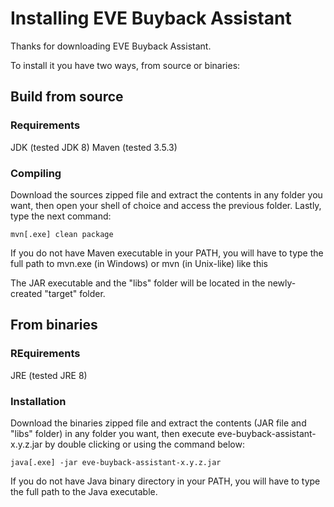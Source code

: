# Installing EVE Buyback Assistant

Thanks for downloading EVE Buyback Assistant.

To install it you have two ways, from source or binaries:

## Build from source

### Requirements

JDK (tested JDK 8)
Maven (tested 3.5.3)

### Compiling

Download the sources zipped file and extract the contents in any folder you
want, then open your shell of choice and access the previous folder. Lastly,
type the next command:

```
mvn[.exe] clean package
```

If you do not have Maven executable in your PATH, you will have to type the full
path to mvn.exe (in Windows) or mvn (in Unix-like) like this

The JAR executable and the "libs" folder will be located in the newly-created
"target" folder.

## From binaries

### REquirements

JRE (tested JRE 8)

### Installation

Download the binaries zipped file and extract the contents (JAR file and "libs"
folder) in any folder you want, then execute eve-buyback-assistant-x.y.z.jar by
double clicking or using the command below:

```
java[.exe] -jar eve-buyback-assistant-x.y.z.jar
```

If you do not have Java binary directory in your PATH, you will have to
type the full path to the Java executable.